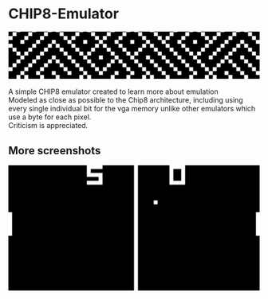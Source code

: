 # CHIP8-Emulator

![Screenshot of maze program](https://raw.githubusercontent.com/Balajanovski/CHIP8-Emulator/master/screenshot.png)<br>

A simple CHIP8 emulator created to learn more about emulation<br>
Modeled as close as possible to the Chip8 architecture, including using every single individual bit for the vga memory unlike other emulators which use a byte for each pixel.<br>
Criticism is appreciated.

## More screenshots

![Screenshot of pong](https://raw.githubusercontent.com/Balajanovski/CHIP8-Emulator/master/screenshot2.png)<br>
